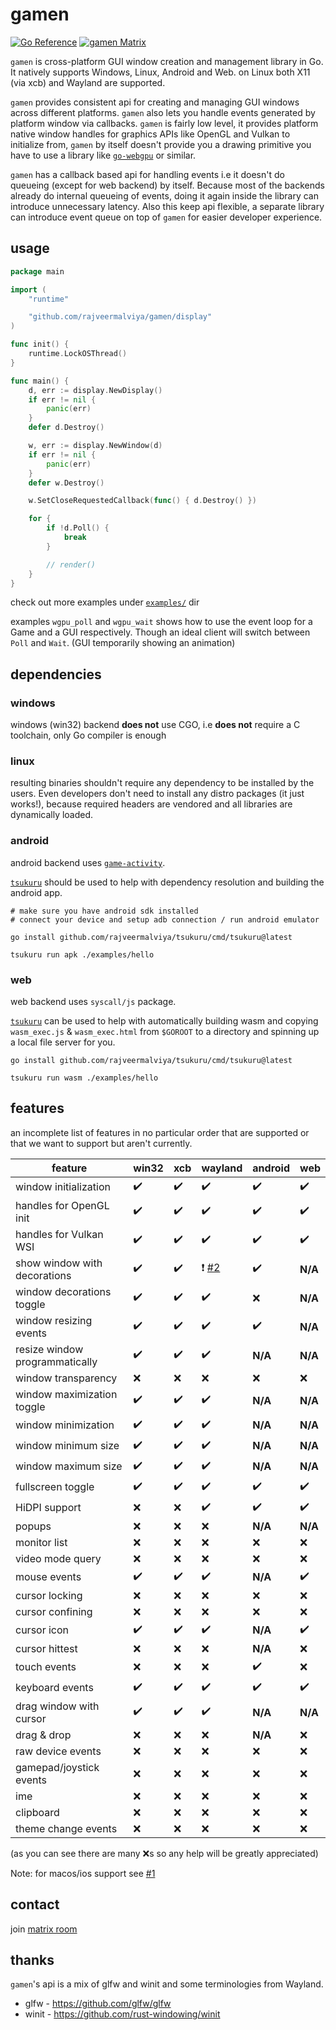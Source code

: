 # gamen

[![Go Reference](https://pkg.go.dev/badge/github.com/rajveermalviya/gamen.svg)](https://pkg.go.dev/github.com/rajveermalviya/gamen)
[![gamen Matrix](https://img.shields.io/static/v1?label&message=%23gamen&color=blueviolet&logo=matrix)](https://matrix.to/#/#gamen:matrix.org)

`gamen` is cross-platform GUI window creation and management library in Go. It natively supports Windows, Linux, Android and Web. on Linux both X11 (via xcb) and Wayland are supported.

`gamen` provides consistent api for creating and managing GUI windows across different platforms. `gamen` also lets you handle events generated by platform window via callbacks. `gamen` is fairly low level, it provides platform native window handles for graphics APIs like OpenGL and Vulkan to initialize from, `gamen` by itself doesn't provide you a drawing primitive you have to use a library like [`go-webgpu`](https://github.com/rajveermalviya/go-webgpu) or similar.

`gamen` has a callback based api for handling events i.e it doesn't do queueing (except for web backend) by itself. Because most of the backends already do internal queueing of events, doing it again inside the library can introduce unnecessary latency. Also this keep api flexible, a separate library can introduce event queue on top of `gamen` for easier developer experience.

## usage

```go
package main

import (
	"runtime"

	"github.com/rajveermalviya/gamen/display"
)

func init() {
	runtime.LockOSThread()
}

func main() {
	d, err := display.NewDisplay()
	if err != nil {
		panic(err)
	}
	defer d.Destroy()

	w, err := display.NewWindow(d)
	if err != nil {
		panic(err)
	}
	defer w.Destroy()

	w.SetCloseRequestedCallback(func() { d.Destroy() })

	for {
		if !d.Poll() {
			break
		}

		// render()
	}
}
```

check out more examples under [`examples/`](./examples/) dir

examples `wgpu_poll` and `wgpu_wait` shows how to use the event loop for a Game and a GUI respectively. Though an ideal client will switch between `Poll` and `Wait`. (GUI temporarily showing an animation)

## dependencies

### windows

windows (win32) backend **does not** use CGO, i.e **does not** require a C toolchain, only Go compiler is enough

### linux

resulting binaries shouldn't require any dependency to be installed by the users. Even developers don't need to install any distro packages (it just works!), because required headers are vendored and all libraries are dynamically loaded.

### android

android backend uses [`game-activity`](https://developer.android.com/games/agdk/game-activity).

[`tsukuru`](https://github.com/rajveermalviya/tsukuru) should be used to help with dependency resolution and building the android app.

```shell
# make sure you have android sdk installed
# connect your device and setup adb connection / run android emulator

go install github.com/rajveermalviya/tsukuru/cmd/tsukuru@latest

tsukuru run apk ./examples/hello
```

### web

web backend uses `syscall/js` package.

[`tsukuru`](https://github.com/rajveermalviya/tsukuru) can be used to help with automatically building wasm and copying `wasm_exec.js` & `wasm_exec.html` from `$GOROOT` to a directory and spinning up a local file server for you.

```shell
go install github.com/rajveermalviya/tsukuru/cmd/tsukuru@latest

tsukuru run wasm ./examples/hello
```

## features

an incomplete list of features in no particular order that are supported or that we want to support but aren't currently.

| feature                        | win32              | xcb                |  wayland           | android            | web                |
| ------------------------------ | ------------------ | ------------------ | ------------------ | ------------------ | ------------------ |
| window initialization          | :heavy_check_mark: | :heavy_check_mark: | :heavy_check_mark: | :heavy_check_mark: | :heavy_check_mark: |
| handles for OpenGL init        | :heavy_check_mark: | :heavy_check_mark: | :heavy_check_mark: | :heavy_check_mark: | :heavy_check_mark: |
| handles for Vulkan WSI         | :heavy_check_mark: | :heavy_check_mark: | :heavy_check_mark: | :heavy_check_mark: | :heavy_check_mark: |
| show window with decorations   | :heavy_check_mark: | :heavy_check_mark: | :exclamation: [#2] | :heavy_check_mark: | **N/A**            |
| window decorations toggle      | :heavy_check_mark: | :heavy_check_mark: | :heavy_check_mark: | :x:                | **N/A**            |
| window resizing events         | :heavy_check_mark: | :heavy_check_mark: | :heavy_check_mark: | :heavy_check_mark: | **N/A**            |
| resize window programmatically | :heavy_check_mark: | :heavy_check_mark: | :heavy_check_mark: | **N/A**            | **N/A**            |
| window transparency            | :x:                | :x:                | :x:                | :x:                | :x:                |
| window maximization toggle     | :heavy_check_mark: | :heavy_check_mark: | :heavy_check_mark: | **N/A**            | **N/A**            |
| window minimization            | :heavy_check_mark: | :heavy_check_mark: | :heavy_check_mark: | **N/A**            | **N/A**            |
| window minimum size            | :heavy_check_mark: | :heavy_check_mark: | :heavy_check_mark: | **N/A**            | **N/A**            |
| window maximum size            | :heavy_check_mark: | :heavy_check_mark: | :heavy_check_mark: | **N/A**            | **N/A**            |
| fullscreen toggle              | :heavy_check_mark: | :heavy_check_mark: | :heavy_check_mark: | :heavy_check_mark: | :heavy_check_mark: |
| HiDPI support                  | :x:                | :x:                | :heavy_check_mark: | :heavy_check_mark: | :heavy_check_mark: |
| popups                         | :x:                | :x:                | :x:                | **N/A**            | **N/A**            |
| monitor list                   | :x:                | :x:                | :x:                | :x:                | :x:                |
| video mode query               | :x:                | :x:                | :x:                | :x:                | :x:                |
| mouse events                   | :heavy_check_mark: | :heavy_check_mark: | :heavy_check_mark: | **N/A**            | :heavy_check_mark: |
| cursor locking                 | :x:                | :x:                | :x:                | :x:                | :x:                |
| cursor confining               | :x:                | :x:                | :x:                | :x:                | :x:                |
| cursor icon                    | :heavy_check_mark: | :heavy_check_mark: | :heavy_check_mark: | **N/A**            | :heavy_check_mark: |
| cursor hittest                 | :x:                | :x:                | :x:                | **N/A**            | :x:                |
| touch events                   | :x:                | :x:                | :x:                | :heavy_check_mark: | :x:                |
| keyboard events                | :heavy_check_mark: | :heavy_check_mark: | :heavy_check_mark: | :heavy_check_mark: | :heavy_check_mark: |
| drag window with cursor        | :heavy_check_mark: | :heavy_check_mark: | :heavy_check_mark: | **N/A**            | **N/A**            |
| drag & drop                    | :x:                | :x:                | :x:                | **N/A**            | :x:                |
| raw device events              | :x:                | :x:                | :x:                | :x:                | :x:                |
| gamepad/joystick events        | :x:                | :x:                | :x:                | :x:                | :x:                |
| ime                            | :x:                | :x:                | :x:                | :x:                | :x:                |
| clipboard                      | :x:                | :x:                | :x:                | :x:                | :x:                |
| theme change events            | :x:                | :x:                | :x:                | :x:                | :x:                |

[#2]: https://github.com/rajveermalviya/gamen/issues/2

(as you can see there are many :x:s so any help will be greatly appreciated)

Note: for macos/ios support see [#1](https://github.com/rajveermalviya/gamen/issues/1)

## contact

join [matrix room](https://matrix.to/#/#gamen:matrix.org)

## thanks

`gamen`'s api is a mix of glfw and winit and some terminologies from Wayland.

- glfw - https://github.com/glfw/glfw
- winit - https://github.com/rust-windowing/winit
